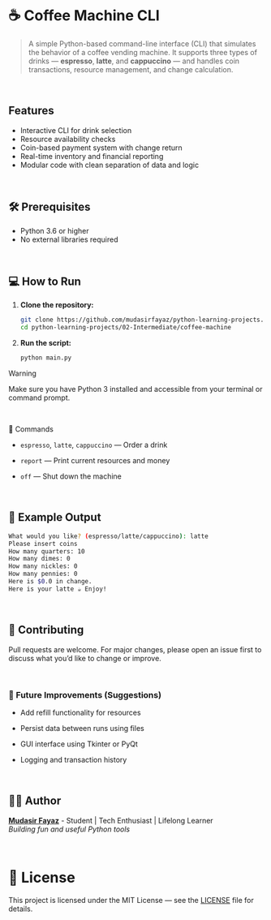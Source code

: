 # ☕ Coffee Machine CLI

> A simple Python-based command-line interface (CLI) that simulates the behavior of a coffee vending machine. It supports three types of drinks — **espresso**, **latte**, and **cappuccino** — and handles coin transactions, resource management, and change calculation.

<br/>

## Features

- Interactive CLI for drink selection
- Resource availability checks
- Coin-based payment system with change return
- Real-time inventory and financial reporting
- Modular code with clean separation of data and logic

<br/>

## 🛠️ Prerequisites

- Python 3.6 or higher
- No external libraries required

<br/>

## 💻 How to Run

1. **Clone the repository:**

   ```bash
   git clone https://github.com/mudasirfayaz/python-learning-projects.git
   cd python-learning-projects/02-Intermediate/coffee-machine
   ```

2. **Run the script:**

   ```bash
   python main.py
   ```

> [!WARNING]
> Make sure you have Python 3 installed and accessible from your terminal or command prompt.

<br/>

📝 Commands

- `espresso`, `latte`, `cappuccino` — Order a drink

- `report` — Print current resources and money

- `off` — Shut down the machine

<br/>

## 🧪 Example Output

```bash
What would you like? (espresso/latte/cappuccino): latte
Please insert coins
How many quarters: 10
How many dimes: 0
How many nickles: 0
How many pennies: 0
Here is $0.0 in change.
Here is your latte ☕ Enjoy!
```

<br/>

## 🤝 Contributing

Pull requests are welcome. For major changes, please open an issue first to discuss what you’d like to change or improve.

<br/>

### 🧪 Future Improvements (Suggestions)

- Add refill functionality for resources

- Persist data between runs using files

- GUI interface using Tkinter or PyQt

- Logging and transaction history

<br/>

## 🧑‍💻 Author

**[Mudasir Fayaz](https://github.com/mudasirfayaz/)** - Student | Tech Enthusiast | Lifelong Learner<br/>
_Building fun and useful Python tools_

<br/>

# 📜 License

This project is licensed under the MIT License — see the [LICENSE](./LICENSE) file for details.
